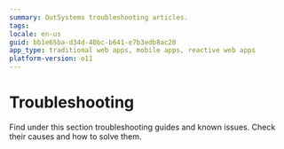 ```yaml
---
summary: OutSystems troubleshooting articles.
tags: 
locale: en-us
guid: bb1e65ba-d34d-40bc-b641-e7b3edb8ac20
app_type: traditional web apps, mobile apps, reactive web apps
platform-version: o11
---
```


# Troubleshooting

Find under this section troubleshooting guides and known issues. Check their causes and how to solve them.
